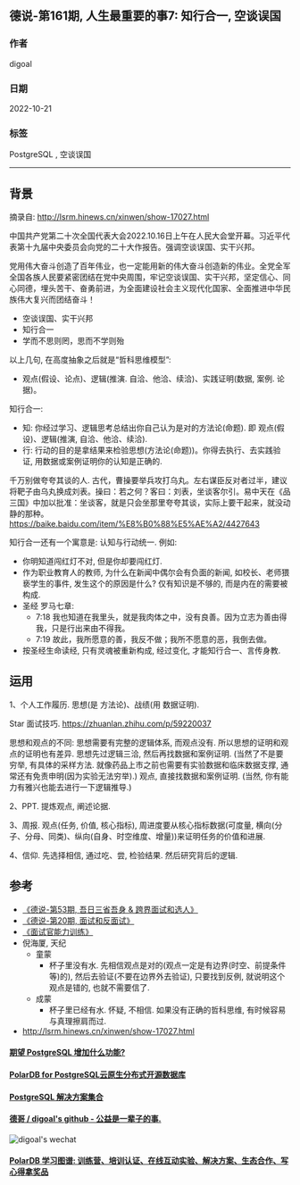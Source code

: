 ## 德说-第161期, 人生最重要的事7: 知行合一, 空谈误国   
                          
### 作者                          
digoal                          
                          
### 日期                          
2022-10-21                       
                          
### 标签                          
PostgreSQL , 空谈误国                
                          
----                          
                          
## 背景      
摘录自: http://lsrm.hinews.cn/xinwen/show-17027.html  
  
中国共产党第二十次全国代表大会2022.10.16日上午在人民大会堂开幕。习近平代表第十九届中央委员会向党的二十大作报告。强调空谈误国、实干兴邦。  
  
党用伟大奋斗创造了百年伟业，也一定能用新的伟大奋斗创造新的伟业。全党全军全国各族人民要紧密团结在党中央周围，牢记空谈误国、实干兴邦，坚定信心、同心同德，埋头苦干、奋勇前进，为全面建设社会主义现代化国家、全面推进中华民族伟大复兴而团结奋斗！  
  
  
- 空谈误国、实干兴邦   
- 知行合一   
- 学而不思则罔，思而不学则殆   
  
以上几句, 在高度抽象之后就是“哲科思维模型”:   
- 观点(假设、论点)、逻辑(推演. 自洽、他洽、续洽)、实践证明(数据, 案例. 论据)。    
  
知行合一:   
- 知: 你经过学习、逻辑思考总结出你自己认为是对的方法论(命题). 即 观点(假设)、逻辑(推演, 自洽、他洽、续洽).   
- 行: 行动的目的是拿结果来检验思想(方法论(命题))。你得去执行、去实践验证, 用数据或案例证明你的认知是正确的.   
  
千万别做夸夸其谈的人.   古代，曹操要举兵攻打乌丸。左右谋臣反对者过半，建议将靶子由乌丸换成刘表。操曰：若之何？客曰：刘表，坐谈客尔引。易中天在《品三国》中加以批准：坐谈客，就是只会坐那里夸夸其谈，实际上要干起来，就没动静的那种。  https://baike.baidu.com/item/%E8%B0%88%E5%AE%A2/4427643    
  
知行合一还有一个寓意是: 认知与行动统一. 例如:
- 你明知道闯红灯不对, 但是你却要闯红灯.   
- 作为职业教育人的教师, 为什么在新闻中偶尔会有负面的新闻, 如校长、老师猥亵学生的事件, 发生这个的原因是什么? 仅有知识是不够的, 而是内在的需要被构成. 
- 圣经 罗马七章: 
    - 7:18 我也知道在我里头，就是我肉体之中，没有良善。因为立志为善由得我，只是行出来由不得我。
    - 7:19 故此，我所愿意的善，我反不做；我所不愿意的恶，我倒去做。
- 按圣经生命读经, 只有灵魂被重新构成, 经过变化, 才能知行合一、言传身教.    
  
## 运用  
1、个人工作履历. 思想(是 方法论)、战绩(用 数据证明).      
  
Star 面试技巧. https://zhuanlan.zhihu.com/p/59220037       
  
思想和观点的不同: 思想需要有完整的逻辑体系, 而观点没有. 所以思想的证明和观点的证明也有差异.  思想先过逻辑三洽, 然后再找数据和案例证明. (当然了不是要穷举, 有具体的采样方法. 就像药品上市之前也需要有实验数据和临床数据支撑, 通常还有免责申明(因为实验无法穷举).)   观点, 直接找数据和案例证明. (当然, 你有能力有雅兴也能去进行一下逻辑推导.) 
  
2、PPT. 提炼观点, 阐述论据.    
  
3、周报. 观点(任务, 价值, 核心指标), 周进度要从核心指标数据(可度量, 横向(分子、分母、同类)、纵向(自身、时空维度、增量))来证明任务的价值和进展.     
  
4、信仰. 先选择相信, 通过吃、尝, 检验结果.  然后研究背后的逻辑.    
  
  
## 参考  
- [《德说-第53期, 吾日三省吾身 & 跨界面试和选人》](../202110/20211027_02.md)    
- [《德说-第20期, 面试和反面试》](../202108/20210825_02.md)    
- [《面试官能力训练》](../202108/20210823_04.md)    
- 倪海厦, 天纪    
    - 童蒙  
        - 杯子里没有水. 先相信观点是对的(观点一定是有边界(时空、前提条件等)的), 然后去验证(不要在边界外去验证), 只要找到反例, 就说明这个观点是错的, 也就不需要信了.    
    - 成蒙  
        - 杯子里已经有水. 怀疑, 不相信. 如果没有正确的哲科思维, 有时候容易与真理擦肩而过.    
- http://lsrm.hinews.cn/xinwen/show-17027.html    
  
  
#### [期望 PostgreSQL 增加什么功能?](https://github.com/digoal/blog/issues/76 "269ac3d1c492e938c0191101c7238216")
  
  
#### [PolarDB for PostgreSQL云原生分布式开源数据库](https://github.com/ApsaraDB/PolarDB-for-PostgreSQL "57258f76c37864c6e6d23383d05714ea")
  
  
#### [PostgreSQL 解决方案集合](https://yq.aliyun.com/topic/118 "40cff096e9ed7122c512b35d8561d9c8")
  
  
#### [德哥 / digoal's github - 公益是一辈子的事.](https://github.com/digoal/blog/blob/master/README.md "22709685feb7cab07d30f30387f0a9ae")
  
  
![digoal's wechat](../pic/digoal_weixin.jpg "f7ad92eeba24523fd47a6e1a0e691b59")
  
  
#### [PolarDB 学习图谱: 训练营、培训认证、在线互动实验、解决方案、生态合作、写心得拿奖品](https://www.aliyun.com/database/openpolardb/activity "8642f60e04ed0c814bf9cb9677976bd4")
  
